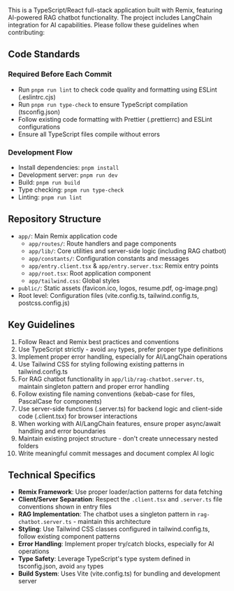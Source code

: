This is a TypeScript/React full-stack application built with Remix, featuring AI-powered RAG chatbot functionality. The project includes LangChain integration for AI capabilities. Please follow these guidelines when contributing:

## Code Standards

### Required Before Each Commit

- Run `pnpm run lint` to check code quality and formatting using ESLint (.eslintrc.cjs)
- Run `pnpm run type-check` to ensure TypeScript compilation (tsconfig.json)
- Follow existing code formatting with Prettier (.prettierrc) and ESLint configurations
- Ensure all TypeScript files compile without errors

### Development Flow

- Install dependencies: `pnpm install`
- Development server: `pnpm run dev`
- Build: `pnpm run build`
- Type checking: `pnpm run type-check`
- Linting: `pnpm run lint`

## Repository Structure

- `app/`: Main Remix application code
  - `app/routes/`: Route handlers and page components
  - `app/lib/`: Core utilities and server-side logic (including RAG chatbot)
  - `app/constants/`: Configuration constants and messages
  - `app/entry.client.tsx` & `app/entry.server.tsx`: Remix entry points
  - `app/root.tsx`: Root application component
  - `app/tailwind.css`: Global styles
- `public/`: Static assets (favicon.ico, logos, resume.pdf, og-image.png)
- Root level: Configuration files (vite.config.ts, tailwind.config.ts, postcss.config.js)

## Key Guidelines

1. Follow React and Remix best practices and conventions
2. Use TypeScript strictly - avoid `any` types, prefer proper type definitions
3. Implement proper error handling, especially for AI/LangChain operations
4. Use Tailwind CSS for styling following existing patterns in tailwind.config.ts
5. For RAG chatbot functionality in `app/lib/rag-chatbot.server.ts`, maintain singleton pattern and proper error handling
6. Follow existing file naming conventions (kebab-case for files, PascalCase for components)
7. Use server-side functions (.server.ts) for backend logic and client-side code (.client.tsx) for browser interactions
8. When working with AI/LangChain features, ensure proper async/await handling and error boundaries
9. Maintain existing project structure - don't create unnecessary nested folders
10. Write meaningful commit messages and document complex AI logic

## Technical Specifics

- **Remix Framework**: Use proper loader/action patterns for data fetching
- **Client/Server Separation**: Respect the `.client.tsx` and `.server.ts` file conventions shown in entry files
- **RAG Implementation**: The chatbot uses a singleton pattern in `rag-chatbot.server.ts` - maintain this architecture
- **Styling**: Use Tailwind CSS classes configured in tailwind.config.ts, follow existing component patterns
- **Error Handling**: Implement proper try/catch blocks, especially for AI operations
- **Type Safety**: Leverage TypeScript's type system defined in tsconfig.json, avoid `any` types
- **Build System**: Uses Vite (vite.config.ts) for bundling and development server

